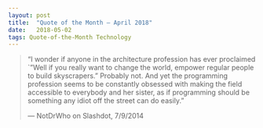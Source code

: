 ```yaml
---
layout:	post
title:	"Quote of the Month — April 2018"
date:	2018-05-02
tags: Quote-of-the-Month Technology
---
```


  
> “I wonder if anyone in the architecture profession has ever proclaimed `”Well if you really want to change the world, empower regular people to build skyscrapers.” Probably not. And yet the programming profession seems to be constantly obsessed with making the field accessible to everybody and her sister, as if programming should be something any idiot off the street can do easily.”
> 
> — NotDrWho on Slashdot, 7/9/2014  